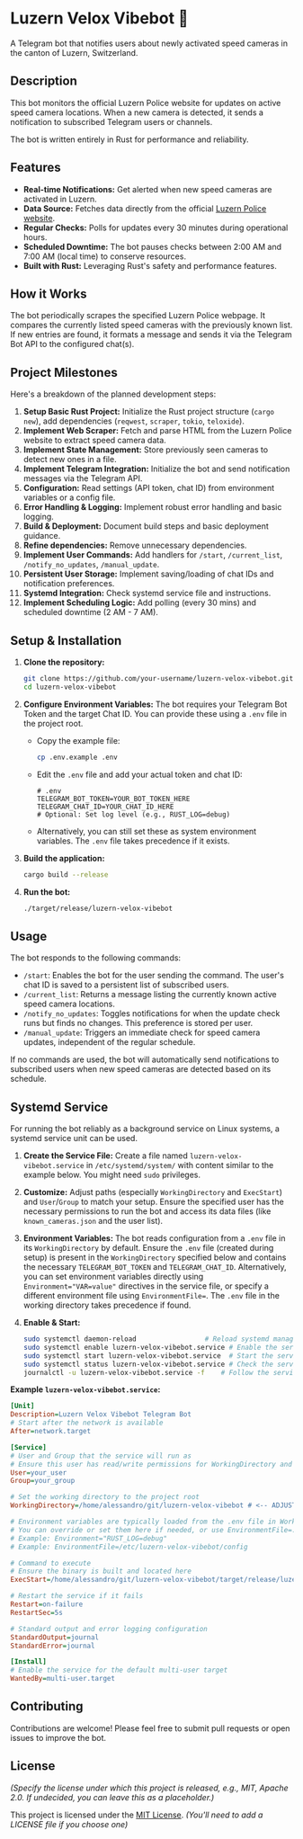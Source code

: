 # Luzern Velox Vibebot 🚨

A Telegram bot that notifies users about newly activated speed cameras in the canton of Luzern, Switzerland.

## Description

This bot monitors the official Luzern Police website for updates on active speed camera locations. When a new camera is detected, it sends a notification to subscribed Telegram users or channels.

The bot is written entirely in Rust for performance and reliability.

## Features

* **Real-time Notifications:** Get alerted when new speed cameras are activated in Luzern.
* **Data Source:** Fetches data directly from the official [Luzern Police website](https://polizei.lu.ch/organisation/sicherheit_verkehrspolizei/verkehrspolizei/spezialversorgung/verkehrssicherheit/Aktuelle_Tempomessungen).
* **Regular Checks:** Polls for updates every 30 minutes during operational hours.
* **Scheduled Downtime:** The bot pauses checks between 2:00 AM and 7:00 AM (local time) to conserve resources.
* **Built with Rust:** Leveraging Rust's safety and performance features.

## How it Works

The bot periodically scrapes the specified Luzern Police webpage. It compares the currently listed speed cameras with the previously known list. If new entries are found, it formats a message and sends it via the Telegram Bot API to the configured chat(s).

## Project Milestones

Here's a breakdown of the planned development steps:

1. **Setup Basic Rust Project:** Initialize the Rust project structure (`cargo new`), add dependencies (`reqwest`, `scraper`, `tokio`, `teloxide`).
2. **Implement Web Scraper:** Fetch and parse HTML from the Luzern Police website to extract speed camera data.
3. **Implement State Management:** Store previously seen cameras to detect new ones in a file.
4. **Implement Telegram Integration:** Initialize the bot and send notification messages via the Telegram API.
5. **Configuration:** Read settings (API token, chat ID) from environment variables or a config file.
6. **Error Handling & Logging:** Implement robust error handling and basic logging.
7. **Build & Deployment:** Document build steps and basic deployment guidance.
8. **Refine dependencies:** Remove unnecessary dependencies.
9. **Implement User Commands:** Add handlers for `/start`, `/current_list`, `/notify_no_updates`, `/manual_update`.
10. **Persistent User Storage:** Implement saving/loading of chat IDs and notification preferences.
11. **Systemd Integration:** Check systemd service file and instructions.
12. **Implement Scheduling Logic:** Add polling (every 30 mins) and scheduled downtime (2 AM - 7 AM).

## Setup & Installation

1. **Clone the repository:**

    ```bash
    git clone https://github.com/your-username/luzern-velox-vibebot.git
    cd luzern-velox-vibebot
    ```

2. **Configure Environment Variables:**
    The bot requires your Telegram Bot Token and the target Chat ID. You can provide these using a `.env` file in the project root.
    * Copy the example file:

        ```bash
        cp .env.example .env
        ```

    * Edit the `.env` file and add your actual token and chat ID:

        ```dotenv
        # .env
        TELEGRAM_BOT_TOKEN=YOUR_BOT_TOKEN_HERE
        TELEGRAM_CHAT_ID=YOUR_CHAT_ID_HERE
        # Optional: Set log level (e.g., RUST_LOG=debug)
        ```

    * Alternatively, you can still set these as system environment variables. The `.env` file takes precedence if it exists.
3. **Build the application:**

    ```bash
    cargo build --release
    ```

4. **Run the bot:**

    ```bash
    ./target/release/luzern-velox-vibebot
    ```

## Usage

The bot responds to the following commands:

* `/start`: Enables the bot for the user sending the command. The user's chat ID is saved to a persistent list of subscribed users.
* `/current_list`: Returns a message listing the currently known active speed camera locations.
* `/notify_no_updates`: Toggles notifications for when the update check runs but finds no changes. This preference is stored per user.
* `/manual_update`: Triggers an immediate check for speed camera updates, independent of the regular schedule.

If no commands are used, the bot will automatically send notifications to subscribed users when new speed cameras are detected based on its schedule.

## Systemd Service

For running the bot reliably as a background service on Linux systems, a systemd service unit can be used.

1. **Create the Service File:** Create a file named `luzern-velox-vibebot.service` in `/etc/systemd/system/` with content similar to the example below. You might need `sudo` privileges.
2. **Customize:** Adjust paths (especially `WorkingDirectory` and `ExecStart`) and `User`/`Group` to match your setup. Ensure the specified user has the necessary permissions to run the bot and access its data files (like `known_cameras.json` and the user list).
3. **Environment Variables:** The bot reads configuration from a `.env` file in its `WorkingDirectory` by default. Ensure the `.env` file (created during setup) is present in the `WorkingDirectory` specified below and contains the necessary `TELEGRAM_BOT_TOKEN` and `TELEGRAM_CHAT_ID`. Alternatively, you can set environment variables directly using `Environment="VAR=value"` directives in the service file, or specify a different environment file using `EnvironmentFile=`. The `.env` file in the working directory takes precedence if found.
4. **Enable & Start:**

    ```bash
    sudo systemctl daemon-reload                 # Reload systemd manager configuration
    sudo systemctl enable luzern-velox-vibebot.service # Enable the service to start on boot
    sudo systemctl start luzern-velox-vibebot.service  # Start the service immediately
    sudo systemctl status luzern-velox-vibebot.service # Check the service status
    journalctl -u luzern-velox-vibebot.service -f    # Follow the service logs
    ```

**Example `luzern-velox-vibebot.service`:**

```ini
[Unit]
Description=Luzern Velox Vibebot Telegram Bot
# Start after the network is available
After=network.target

[Service]
# User and Group that the service will run as
# Ensure this user has read/write permissions for WorkingDirectory and the executable
User=your_user
Group=your_group

# Set the working directory to the project root
WorkingDirectory=/home/alessandro/git/luzern-velox-vibebot # <-- ADJUST THIS PATH

# Environment variables are typically loaded from the .env file in WorkingDirectory.
# You can override or set them here if needed, or use EnvironmentFile=.
# Example: Environment="RUST_LOG=debug"
# Example: EnvironmentFile=/etc/luzern-velox-vibebot/config

# Command to execute
# Ensure the binary is built and located here
ExecStart=/home/alessandro/git/luzern-velox-vibebot/target/release/luzern-velox-vibebot # <-- ADJUST THIS PATH if needed

# Restart the service if it fails
Restart=on-failure
RestartSec=5s

# Standard output and error logging configuration
StandardOutput=journal
StandardError=journal

[Install]
# Enable the service for the default multi-user target
WantedBy=multi-user.target
```

## Contributing

Contributions are welcome! Please feel free to submit pull requests or open issues to improve the bot.

## License

*(Specify the license under which this project is released, e.g., MIT, Apache 2.0. If undecided, you can leave this as a placeholder.)*

This project is licensed under the [MIT License](LICENSE). *(You'll need to add a LICENSE file if you choose one)*
